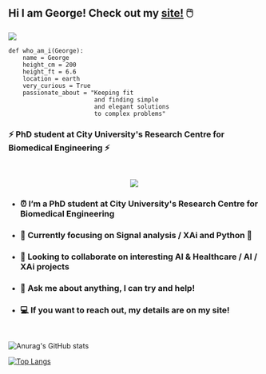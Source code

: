 
## Hi I am George! Check out my [site!](https://enantiodromis.github.io/) 🖱️<br>

![](https://visitor-badge.glitch.me/badge?page_id=Enantiodromis)

```python:
def who_am_i(George):
    name = George
    height_cm = 200
    height_ft = 6.6
    location = earth
    very_curious = True
    passionate_about = "Keeping fit 
                        and finding simple 
                        and elegant solutions 
                        to complex problems"
```

### ⚡ PhD student at City University's Research Centre for Biomedical Engineering ⚡
<br>
<center>

![](https://media.giphy.com/media/jTNG3RF6EwbkpD4LZx/giphy.gif)

</center>


- ### ⏰ I’m a PhD student at City University's Research Centre for Biomedical Engineering
- ### 🧠 Currently focusing on Signal analysis / XAi and Python 🐍
- ### 👯 Looking to collaborate on interesting AI & Healthcare / AI / XAi projects
- ### 💬 Ask me about anything, I can try and help!
- ### 💻 If you want to reach out, my details are on my site! 
<br>

![Anurag's GitHub stats](https://github-readme-stats.vercel.app/api?username=Enantiodromis&show_icons=true&theme=vue-dark)

[![Top Langs](https://github-readme-stats.vercel.app/api/top-langs/?username=Enantiodromis&layout=compact&theme=vue-dark)](https://github.com/anuraghazra/github-readme-stats) 
